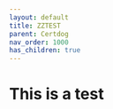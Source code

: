 ```yaml
---
layout: default
title: ZZTEST
parent: Certdog
nav_order: 1000
has_children: true
---
```




# This is a test
